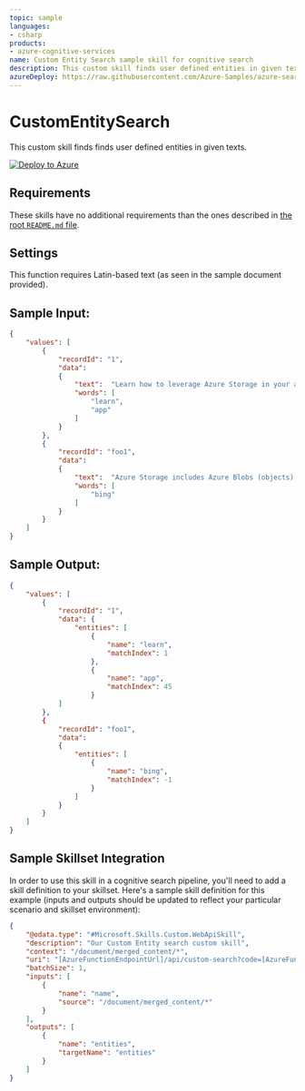 ```yaml
---
topic: sample
languages:
- csharp
products:
- azure-cognitive-services
name: Custom Entity Search sample skill for cognitive search
description: This custom skill finds user defined entities in given texts.
azureDeploy: https://raw.githubusercontent.com/Azure-Samples/azure-search-power-skills/master/Text/CustomEntitySearch/azuredeploy.json
---
```


# CustomEntitySearch

This custom skill finds finds user defined entities in given texts.

[![Deploy to Azure](https://azuredeploy.net/deploybutton.svg)](https://portal.azure.com/#create/Microsoft.Template/uri/https%3A%2F%2Fraw.githubusercontent.com%2FAzure-Samples%2Fazure-search-power-skills%2Fmaster%2FText%2FCustomEntitySearch%2Fazuredeploy.json)

## Requirements

These skills have no additional requirements than the ones described in [the root `README.md` file](../../README.md).

## Settings

This function requires Latin-based text (as seen in the sample document provided).

## Sample Input:

```json
{
    "values": [
        {
            "recordId": "1",
            "data":
            {
                "text":  "Learn how to leverage Azure Storage in your applications with our quickstarts and tutorials.",
				"words": [
					"learn",
					"app"
				]
            }
        },
        {
            "recordId": "foo1",
            "data":
            {
                "text":  "Azure Storage includes Azure Blobs (objects), Azure Data Lake Storage Gen2, Azure Files, Azure Queues, and Azure Tables.",
				"words": [
					"bing"
				]
            }
        }
    ]
}
```

## Sample Output:

```json
{
    "values": [
        {
            "recordId": "1",
            "data": {
				"entities": [
					{
						"name": "learn",
						"matchIndex": 1
					},
					{
						"name": "app",
						"matchIndex": 45
					}
			]
        },
        {
            "recordId": "foo1",
            "data": 
			{
				"entities": [
					{
						"name": "bing",
						"matchIndex": -1
					}
				]
			}
        }
    ]
}
```

## Sample Skillset Integration

In order to use this skill in a cognitive search pipeline, you'll need to add a skill definition to your skillset.
Here's a sample skill definition for this example (inputs and outputs should be updated to reflect your particular scenario and skillset environment):

```json
{
    "@odata.type": "#Microsoft.Skills.Custom.WebApiSkill",
    "description": "Our Custom Entity search custom skill",
    "context": "/document/merged_content/*",
    "uri": "[AzureFunctionEndpointUrl]/api/custom-search?code=[AzureFunctionDefaultHostKey]",
    "batchSize": 1,
    "inputs": [
        {
            "name": "name",
            "source": "/document/merged_content/*"
        }
    ],
    "outputs": [
        {
            "name": "entities",
            "targetName": "entities"
        }
    ]
}
```
